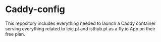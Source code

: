 # Caddy-config

This repository includes everything needed to launch a Caddy container serving everything related to leic.pt and isthub.pt as a fly.io App on their free plan.


